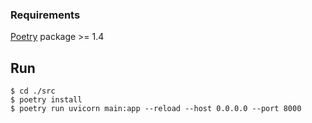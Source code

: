 ### Requirements
[Poetry](https://python-poetry.org/docs/) package >= 1.4

## Run
```
$ cd ./src
$ poetry install
$ poetry run uvicorn main:app --reload --host 0.0.0.0 --port 8000
```
